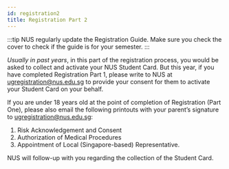 ```yaml
---
id: registration2
title: Registration Part 2
---
```


:::tip
NUS regularly update the Registration Guide. Make sure you check the cover to check if the guide is for your semester.
:::

*Usually in past years*, in this part of the registration process, you would be asked to collect and activate your NUS Student Card. But this year, if you have completed Registration Part 1, please write to NUS at ugregistration@nus.edu.sg to provide your consent for them to activate your Student Card on your behalf.

If you are under 18 years old at the point of completion of Registration (Part One), please also email the following printouts with your parent’s signature to ugregistration@nus.edu.sg:

1. Risk Acknowledgement and Consent 
2. Authorization of Medical Procedures
3. Appointment of Local (Singapore-based) Representative.

NUS will follow-up with you regarding the collection of the Student Card.


<!--stackedit_data:
eyJoaXN0b3J5IjpbMjEwNDcxMTc0NCw1ODExMTYxMCwxNDQ4OD
M1MTk5LC05NDE0MjAyMzRdfQ==
-->